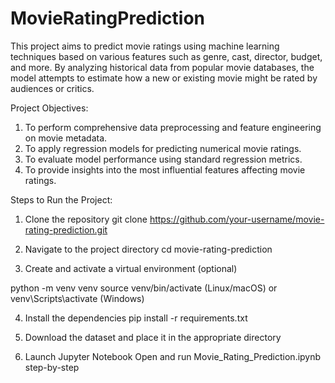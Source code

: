 # MovieRatingPrediction

This project aims to predict movie ratings using machine learning techniques based on various features such as genre, cast, director, budget, and more. By analyzing historical data from popular movie databases, the model attempts to estimate how a new or existing movie might be rated by audiences or critics.

Project Objectives:
1. To perform comprehensive data preprocessing and feature engineering on movie metadata.
2. To apply regression models for predicting numerical movie ratings.
3. To evaluate model performance using standard regression metrics.
4. To provide insights into the most influential features affecting movie ratings.
  
Steps to Run the Project:

1. Clone the repository
git clone https://github.com/your-username/movie-rating-prediction.git

2. Navigate to the project directory
cd movie-rating-prediction

3. Create and activate a virtual environment (optional)

python -m venv venv
source venv/bin/activate (Linux/macOS) or venv\Scripts\activate (Windows)

4. Install the dependencies
pip install -r requirements.txt

5. Download the dataset and place it in the appropriate directory

6. Launch Jupyter Notebook
Open and run Movie_Rating_Prediction.ipynb step-by-step
